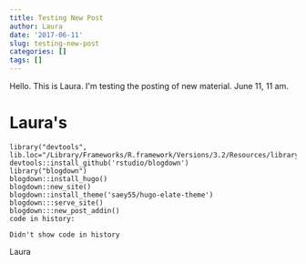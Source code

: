 ```yaml
---
title: Testing New Post
author: Laura
date: '2017-06-11'
slug: testing-new-post
categories: []
tags: []
---
```

Hello.  This is Laura.  I'm testing the posting of new material.  June 11, 11 am.

# Laura's 

``` 
library("devtools", lib.loc="/Library/Frameworks/R.framework/Versions/3.2/Resources/library")
devtools::install_github('rstudio/blogdown')
library("blogdown")
blogdown::install_hugo()
blogdown::new_site()
blogdown::install_theme('saey55/hugo-elate-theme')
blogdown:::serve_site()
blogdown:::new_post_addin()
code in history:

Didn't show code in history
```
Laura 
